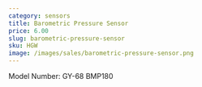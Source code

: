 ```yaml
---
category: sensors
title: Barometric Pressure Sensor
price: 6.00
slug: barometric-pressure-sensor
sku: HGW
image: /images/sales/barometric-pressure-sensor.png
---
```

Model Number: GY-68 BMP180
